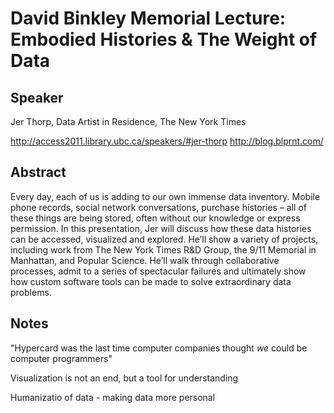 David Binkley Memorial Lecture: Embodied Histories & The Weight of Data 
========================================================================

Speaker
-------
Jer Thorp, Data Artist in Residence, The New York Times

http://access2011.library.ubc.ca/speakers/#jer-thorp
http://blog.blprnt.com/

Abstract
--------
Every day, each of us is adding to our own immense data inventory. Mobile phone records, social network conversations, purchase histories – all of these things are being stored, often without our knowledge or express permission. In this presentation, Jer will discuss how these data histories can be accessed, visualized and explored. He’ll show a variety of projects, including work from The New York Times R&D Group, the 9/11 Memorial in Manhattan, and Popular Science. He’ll walk through collaborative processes, admit to a series of spectacular failures and ultimately show how custom software tools can be made to solve extraordinary data problems.

Notes
-----
"Hypercard was the last time computer companies thought *we* could be computer programmers"

Visualization is not an end, but a tool for understanding

Humanizatio of data - making data more personal
